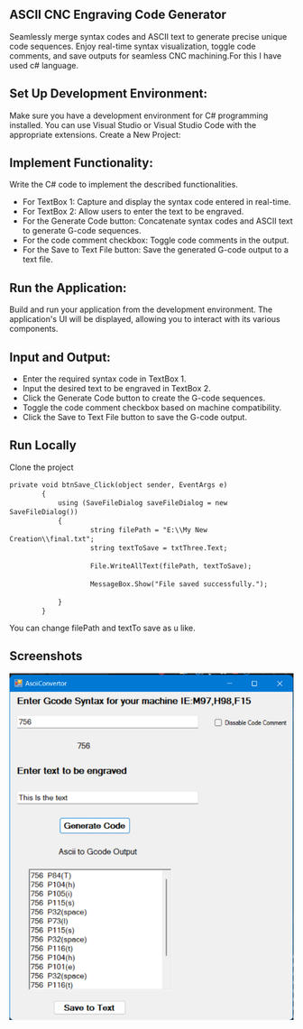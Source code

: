 
## ASCII CNC Engraving Code Generator

Seamlessly merge syntax codes and ASCII text to generate precise unique code sequences. Enjoy real-time syntax visualization, toggle code comments, and save outputs for seamless CNC machining.For this I have used c# language.





## Set Up Development Environment:

Make sure you have a development environment for C# programming installed. You can use Visual Studio or Visual Studio Code with the appropriate extensions.
Create a New Project:

## Implement Functionality:

Write the C# code to implement the described functionalities.
- For TextBox 1: Capture and display the syntax code entered in real-time.
- For TextBox 2: Allow users to enter the text to be engraved.
- For the Generate Code button: Concatenate syntax codes and ASCII text to generate G-code sequences.
- For the code comment checkbox: Toggle code comments in the output.
- For the Save to Text File button: Save the generated G-code output to a text file.

## Run the Application:

Build and run your application from the development environment.
The application's UI will be displayed, allowing you to interact with its various components.


## Input and Output:

- Enter the required syntax code in TextBox 1.
- Input the desired text to be engraved in TextBox 2.
- Click the Generate Code button to create the G-code sequences.
- Toggle the code comment checkbox based on machine compatibility.
- Click the Save to Text File button to save the G-code output.



## Run Locally

Clone the project

```
private void btnSave_Click(object sender, EventArgs e)
        {
            using (SaveFileDialog saveFileDialog = new SaveFileDialog())
            {
                    string filePath = "E:\\My New Creation\\final.txt";
                    string textToSave = txtThree.Text;

                    File.WriteAllText(filePath, textToSave);

                    MessageBox.Show("File saved successfully.");
             
            }
        }
```
You can change filePath and textTo save as u like.



## Screenshots


![App Screenshot](https://raw.githubusercontent.com/Imesh-Isuranga/AsciiCovertoer/main/screenShot.png)
